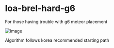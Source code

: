 # loa-brel-hard-g6
For those having trouble with g6 meteor placement

![image](https://user-images.githubusercontent.com/44894563/236221936-6120a1a1-caf3-425f-929e-69b9ac0fa73b.png)

Algorithm follows korea recommended starting path
